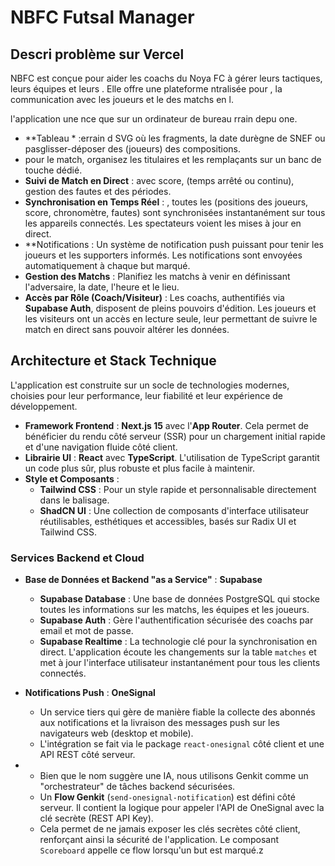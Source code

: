 # NBFC Futsal Manager

## Descri problème sur Vercel

NBFC  est conçue pour aider les coachs du Noya FC à gérer leurs tactiques, leurs équipes et leurs . Elle offre une plateforme ntralisée pour , la communication avec les joueurs et le des matchs en l.

 l'application une nce que sur un ordinateur de bureau rrain depu one.

-   **Tableau * :errain d SVG où les fragments, la date durègne de SNEF ou pasglisser-déposer des (joueurs) des compositions.
-   pour le match, organisez les titulaires et les remplaçants sur un banc de touche dédié.
-   **Suivi de Match en Direct** : avec score, (temps arrêté ou continu), gestion des fautes et des périodes.
-   **Synchronisation en Temps Réel** : , toutes les (positions des joueurs, score, chronomètre, fautes) sont synchronisées instantanément sur tous les appareils connectés. Les spectateurs voient les mises à jour en direct.
-   **Notifications   : Un système de notification push puissant pour tenir les joueurs et les supporters informés. Les notifications sont envoyées automatiquement à chaque but marqué.
-   **Gestion des Matchs** : Planifiez les matchs à venir en définissant l'adversaire, la date, l'heure et le lieu.
-   **Accès par Rôle (Coach/Visiteur)** : Les coachs, authentifiés via **Supabase Auth**, disposent de pleins pouvoirs d'édition. Les joueurs et les visiteurs ont un accès en lecture seule, leur permettant de suivre le match en direct sans pouvoir altérer les données.

## Architecture et Stack Technique

L'application est construite sur un socle de technologies modernes, choisies pour leur performance, leur fiabilité et leur expérience de développement.

-   **Framework Frontend** : **Next.js 15** avec l'**App Router**. Cela permet de bénéficier du rendu côté serveur (SSR) pour un chargement initial rapide et d'une navigation fluide côté client.
-   **Librairie UI** : **React** avec **TypeScript**. L'utilisation de TypeScript garantit un code plus sûr, plus robuste et plus facile à maintenir.
-   **Style et Composants** :
    -   **Tailwind CSS** : Pour un style rapide et personnalisable directement dans le balisage.
    -   **ShadCN UI** : Une collection de composants d'interface utilisateur réutilisables, esthétiques et accessibles, basés sur Radix UI et Tailwind CSS.

### Services Backend et Cloud

-   **Base de Données et Backend "as a Service"** : **Supabase**
    -   **Supabase Database** : Une base de données PostgreSQL qui stocke toutes les informations sur les matchs, les équipes et les joueurs.
    -   **Supabase Auth** : Gère l'authentification sécurisée des coachs par email et mot de passe.
    -   **Supabase Realtime** : La technologie clé pour la synchronisation en direct. L'application écoute les changements sur la table `matches` et met à jour l'interface utilisateur instantanément pour tous les clients connectés.

-   **Notifications Push** : **OneSignal**
    -   Un service tiers qui gère de manière fiable la collecte des abonnés aux notifications et la livraison des messages push sur les navigateurs web (desktop et mobile).
    -   L'intégration se fait via le package `react-onesignal` côté client et une API REST côté serveur.
- 
    -   Bien que le nom suggère une IA, nous utilisons Genkit comme un "orchestrateur" de tâches backend sécurisées.
    -   Un **Flow Genkit** (`send-onesignal-notification`) est défini côté serveur. Il contient la logique pour appeler l'API de OneSignal avec la clé secrète (REST API Key).
    -   Cela permet de ne jamais exposer les clés secrètes côté client, renforçant ainsi la sécurité de l'application. Le composant `Scoreboard` appelle ce flow lorsqu'un but est marqué.z